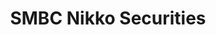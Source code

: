 ---
layout: company
title: "SMBC Nikko Securities"
legal_name: "SMBC Nikko Securities Inc."
japanese_name: "SMBC日興証券株式会社"
summary: "SMBC Nikko Securities Inc. is a securities company under the umbrella of the Sumitomo Mitsui Financial Group (SMBC Group). It was formerly known as Nikko Cordial Securities Inc., and changed its name in 2011. The predecessor company, Nikko Securities, was one of the four major securities companies in Japan after World War II. SMBC Nikko Securities has expanded its investment banking division, and became a part of SMBC Group in 2009, after being under the umbrella of Citigroup Japan. It is one of the five major comprehensive securities companies in Japan along with Nomura Securities, Daiwa Securities, Mizuho Securities, and Mitsubishi UFJ Morgan Stanley Securities."
industries: "Financial services"
ipo_status: "Subsidiary"
ipo_date: 
founding_date: 2009-06-15
founders: "Genichi Toyama"
hq: "Marunouchi 3-3-1, Chiyoda-ku, Tokyo 100-8325, Japan, Japan"
employees: "Around 9,400"
ticker_symbol: 
url: https://www.smbcnikko.co.jp/en/
wikipedia: https://en.wikipedia.org/wiki/SMBC_Nikko_Securities
twitter: smbcnikko_jp
parent_company_name: "Sumitomo Mitsui Financial Group"
parent_company_url: https://www.smbc.co.jp
permalink: /companies/smbc-nikko-securities
---